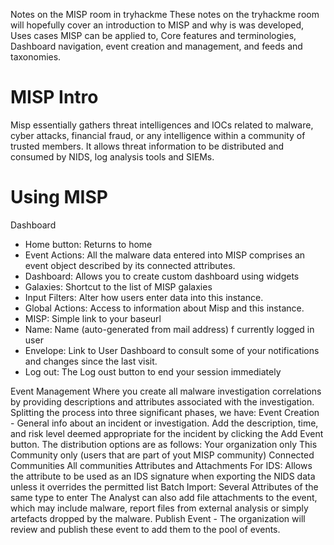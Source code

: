Notes on the MISP room in tryhackme
These notes on the tryhackme room will hopefully cover an introduction to MISP and why is was developed, Uses cases MISP can be applied to, Core features and terminologies, Dashboard navigation, event creation and management, and feeds and taxonomies.

# MISP Intro

Misp essentially gathers threat intelligences and IOCs related to malware, cyber attacks, financial fraud, or any intelligence within a community of trusted members. It allows threat information to be distributed and consumed by NIDS, log analysis tools and SIEMs.

# Using MISP

Dashboard
 - Home button: Returns to home
 - Event Actions: All the malware data entered into MISP comprises an event object described by its connected attributes.
 - Dashboard: Allows you to create custom dashboard using widgets
 - Galaxies: Shortcut to the list of MISP galaxies
 - Input Filters: Alter how users enter data into this instance.
 - Global Actions: Access to information about Misp and this instance.
 - MISP: Simple link to your baseurl
 - Name: Name (auto-generated from mail address) f currently logged in user
 - Envelope: Link to User Dashboard to consult some of your notifications and changes since the last visit. 
 - Log out: The Log oust button to end your session immediately

Event Management
	Where you create all malware investigation correlations by providing descriptions and attributes associated with the investigation. Splitting the process into three significant phases, we have: 
		Event Creation - General info about an incident or investigation. Add the description, time, and risk level deemed appropriate for the incident by clicking the Add Event button. The distribution options are as follows:
			Your organization only
			This Community only (users that are part of yout MISP community)
			Connected Communities
			All communities
		Attributes and Attachments
			For IDS: Allows the attribute to be used as an IDS signature when exporting the NIDS data unless it overrides the permitted list
			Batch Import: Several Attributes of the same type to enter
		The Analyst can also add file attachments to the event, which may include malware, report files from external analysis or simply artefacts dropped by the malware.
		Publish Event - The organization will review and publish these event to add them to the pool of events.